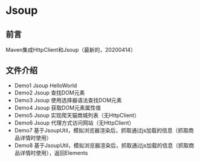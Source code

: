 # Jsoup 

## 前言 ##
Maven集成HttpClient和Jsoup（最新的，20200414）

## 文件介绍
- Demo1
Jsoup HelloWorld
- Demo2
Jsoup 查找DOM元素
- Demo3
Jsoup 使用选择器语法查找DOM元素
- Demo4
Jsoup 获取DOM元素属性值
- Demo5
Jsoup 实现爬天猫商城列表（无HttpClient）
- Demo6
Jsoup 代理方式访问网站（无HttpClient）
- Demo7
基于JsoupUtil，模拟浏览器渲染后，抓取通过js加载的信息（抓取商品详情时使用）
- Demo8
基于JsoupUtil，模拟浏览器渲染后，抓取通过js加载的信息（抓取商品详情时使用），返回Elements
